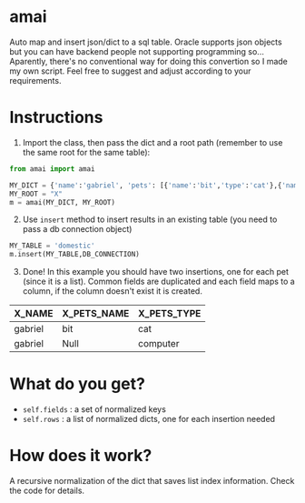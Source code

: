 # amai
Auto map and insert json/dict to a sql table. Oracle supports json objects but you can have backend people not supporting programming so... Aparently, there's no conventional way for doing this convertion so I made my own script. Feel free to suggest and adjust according to your requirements.

# Instructions
1. Import the class, then pass the dict and a root path (remember to use the same root for the same table):

```python
from amai import amai

MY_DICT = {'name':'gabriel', 'pets': [{'name':'bit','type':'cat'},{'name':None,'type':'tamagochi'}]}
MY_ROOT = "X"
m = amai(MY_DICT, MY_ROOT)
```
2. Use `insert` method to insert results in an existing table (you need to pass a db connection object)

```python
MY_TABLE = 'domestic'
m.insert(MY_TABLE,DB_CONNECTION)
```

3. Done! In this example you should have two insertions, one for each pet (since it is a list). Common fields are duplicated and each field maps to a column, if the column doesn't exist it is created.

X_NAME | X_PETS_NAME | X_PETS_TYPE
---|---|---
gabriel | bit | cat
gabriel | Null | computer

# What do you get?
* `self.fields` : a set of normalized keys
* `self.rows` : a list of normalized dicts, one for each insertion needed

# How does it work?
A recursive normalization of the dict that saves list index information. Check the code for details.
